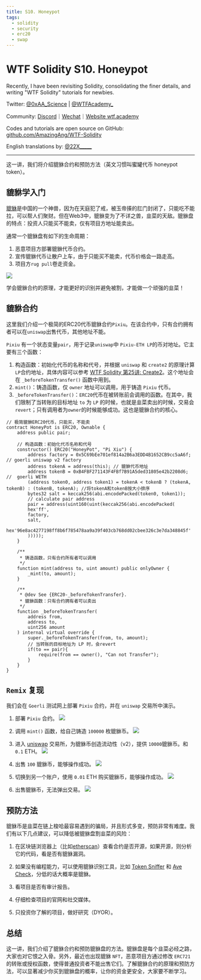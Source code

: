```yaml
---
title: S10. Honeypot
tags:
  - solidity
  - security
  - erc20
  - swap
---
```


# WTF Solidity S10. Honeypot

Recently, I have been revisiting Solidity, consolidating the finer details, and writing "WTF Solidity" tutorials for newbies. 

Twitter: [@0xAA_Science](https://twitter.com/0xAA_Science) | [@WTFAcademy_](https://twitter.com/WTFAcademy_)

Community: [Discord](https://discord.gg/5akcruXrsk)｜[Wechat](https://docs.google.com/forms/d/e/1FAIpQLSe4KGT8Sh6sJ7hedQRuIYirOoZK_85miz3dw7vA1-YjodgJ-A/viewform?usp=sf_link)｜[Website wtf.academy](https://wtf.academy)

Codes and tutorials are open source on GitHub: [github.com/AmazingAng/WTF-Solidity](https://github.com/AmazingAng/WTF-Solidity)

English translations by: [@22X_____](https://twitter.com/22X_____)

---

这一讲，我们将介绍貔貅合约和预防方法（英文习惯叫蜜罐代币 honeypot token）。

## 貔貅学入门

[貔貅](https://en.wikipedia.org/wiki/Pixiu)是中国的一个神兽，因为在天庭犯了戒，被玉帝揍的肛门封闭了，只能吃不能拉，可以帮人们聚财。但在Web3中，貔貅变为了不详之兽，韭菜的天敌。貔貅盘的特点：投资人只能买不能卖，仅有项目方地址能卖出。

通常一个貔貅盘有如下的生命周期：

1. 恶意项目方部署貔貅代币合约。
2. 宣传貔貅代币让散户上车，由于只能买不能卖，代币价格会一路走高。
3. 项目方`rug pull`卷走资金。

![](./img/S10-1.png)

学会貔貅合约的原理，才能更好的识别并避免被割，才能做一个顽强的韭菜！

## 貔貅合约

这里我们介绍一个极简的ERC20代币貔貅合约`Pixiu`。在该合约中，只有合约拥有者可以在`uniswap`出售代币，其他地址不能。

`Pixiu` 有一个状态变量`pair`，用于记录`uniswap`中 `Pixiu-ETH LP`的币对地址。它主要有三个函数：

1. 构造函数：初始化代币的名称和代号，并根据 `uniswap` 和 `create2` 的原理计算`LP`合约地址，具体内容可以参考 [WTF Solidity 第25讲: Create2](https://github.com/AmazingAng/WTFSolidity/blob/main/25_Create2/readme.md)。这个地址会在 `_beforeTokenTransfer()` 函数中用到。
2. `mint()`：铸造函数，仅 `owner` 地址可以调用，用于铸造 `Pixiu` 代币。
3. `_beforeTokenTransfer()`：`ERC20`代币在被转账前会调用的函数。在其中，我们限制了当转账的目标地址 `to` 为 `LP` 的时候，也就是韭菜卖出的时候，交易会 `revert`；只有调用者为`owner`的时候能够成功。这也是貔貅合约的核心。

```solidity
// 极简貔貅ERC20代币，只能买，不能卖
contract HoneyPot is ERC20, Ownable {
    address public pair;

    // 构造函数：初始化代币名称和代号
    constructor() ERC20("HoneyPot", "Pi Xiu") {
        address factory = 0x5C69bEe701ef814a2B6a3EDD4B1652CB9cc5aA6f; // goerli uniswap v2 factory
        address tokenA = address(this); // 貔貅代币地址
        address tokenB = 0xB4FBF271143F4FBf7B91A5ded31805e42b2208d6; //  goerli WETH
        (address token0, address token1) = tokenA < tokenB ? (tokenA, tokenB) : (tokenB, tokenA); //将tokenA和tokenB按大小排序
        bytes32 salt = keccak256(abi.encodePacked(token0, token1));
        // calculate pair address
        pair = address(uint160(uint(keccak256(abi.encodePacked(
        hex'ff',
        factory,
        salt,
        hex'96e8ac4277198ff8b6f785478aa9a39f403cb768dd02cbee326c3e7da348845f'
        )))));
    }
    
    /**
     * 铸造函数，只有合约所有者可以调用
     */
    function mint(address to, uint amount) public onlyOwner {
        _mint(to, amount);
    }

    /**
     * @dev See {ERC20-_beforeTokenTransfer}.
     * 貔貅函数：只有合约拥有者可以卖出
     */
    function _beforeTokenTransfer(
        address from,
        address to,
        uint256 amount
    ) internal virtual override {
        super._beforeTokenTransfer(from, to, amount);
        // 当转账的目标地址为 LP 时，会revert
        if(to == pair){
            require(from == owner(), "Can not Transfer");
        }
    }
}
```

## `Remix` 复现

我们会在 `Goerli` 测试网上部署 `Pixiu` 合约，并在 `uniswap` 交易所中演示。

1. 部署 `Pixiu` 合约。
![](./img/S10-2.png)

2. 调用 `mint()` 函数，给自己铸造 `100000` 枚貔貅币。
![](./img/S10-3.png)

3. 进入 [uniswap](https://app.uniswap.org/#/add/v2/ETH) 交易所，为貔貅币创造流动性（v2），提供 `10000`貔貅币。和 `0.1` ETH。
![](./img/S10-4.png)

4. 出售 `100` 貔貅币，能够操作成功。
![](./img/S10-5.png)

5. 切换到另一个账户，使用 `0.01` ETH 购买貔貅币，能够操作成功。
![](./img/S10-6.png)

6. 出售貔貅币，无法弹出交易。
![](./img/S10-7.png)

## 预防方法

貔貅币是韭菜在链上梭哈最容易遇到的骗局，并且形式多变，预防非常有难度。我们有以下几点建议，可以降低被貔貅盘割韭菜的风险：

1. 在区块链浏览器上（比如[etherscan](https://etherscan.io/)）查看合约是否开源，如果开源，则分析它的代码，看是否有貔貅漏洞。

2. 如果没有编程能力，可以使用貔貅识别工具，比如 [Token Sniffer](https://tokensniffer.com/) 和 [Ave Check](https://ave.ai/check)，分低的话大概率是貔貅。

3. 看项目是否有审计报告。

4. 仔细检查项目的官网和社交媒体。

5. 只投资你了解的项目，做好研究（DYOR）。

## 总结

这一讲，我们介绍了貔貅合约和预防貔貅盘的方法。貔貅盘是每个韭菜必经之路，大家也对它恨之入骨。另外，最近也出现貔貅 `NFT`，恶意项目方通过修改 `ERC721` 的转账或授权函数，使得普通投资者不能出售它们。了解貔貅合约的原理和预防方法，可以显著减少你买到貔貅盘的概率，让你的资金更安全，大家要不断学习。